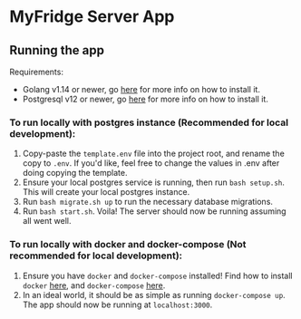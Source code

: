 # MyFridge Server App

## Running the app
Requirements:
- Golang v1.14 or newer, go [here](https://golang.org/doc/install) for more info on how to install it.
- Postgresql v12 or newer, go [here](https://www.postgresql.org/download/) for more info on how to install it.

### To run locally with postgres instance (Recommended for local development):
1. Copy-paste the `template.env` file into the project root, and rename the copy to `.env`. If you'd like, feel free to change the values in .env after doing copying the template.
2. Ensure your local postgres service is running, then run `bash setup.sh`. This will create your local postgres instance.
3. Run `bash migrate.sh up` to run the necessary database migrations.
4. Run `bash start.sh`. Voila! The server should now be running assuming all went well.

### To run locally with docker and docker-compose (Not recommended for local development):
1. Ensure you have `docker` and `docker-compose` installed! Find how to install `docker` [here](https://docs.docker.com/get-docker/), and `docker-compose` [here](https://docs.docker.com/compose/install/).
2. In an ideal world, it should be as simple as running `docker-compose up`. The app should now be running at `localhost:3000`.
